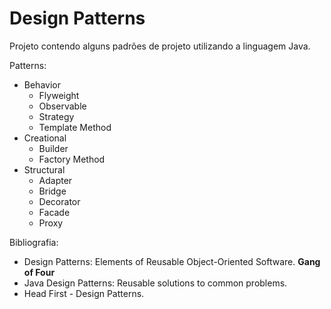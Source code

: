 # Design Patterns

Projeto contendo alguns padrões de projeto utilizando a linguagem Java.

Patterns:
 * Behavior
    * Flyweight
    * Observable
    * Strategy
    * Template Method
 * Creational
    * Builder
    * Factory Method
 * Structural
    * Adapter
    * Bridge
    * Decorator
    * Facade
    * Proxy

Bibliografia:
 * Design Patterns: Elements of Reusable Object-Oriented Software. **Gang of Four**
 * Java Design Patterns: Reusable solutions to common problems.
 * Head First - Design Patterns.
 
